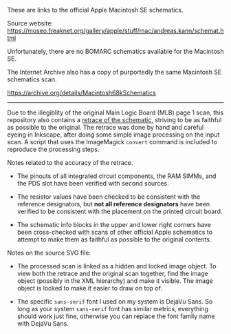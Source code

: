 These are links to the official Apple Macintosh SE schematics.

Source website: https://museo.freaknet.org/gallery/apple/stuff/mac/andreas.kann/schemat.html

Unfortunately, there are no BOMARC schematics available for the
Macintosh SE.

The Internet Archive also has a copy of purportedly the same Macintosh
SE schematics scan.

https://archive.org/details/Macintosh68kSchematics

----------

Due to the illegiblity of the original Main Logic Board (MLB) page 1
scan, this repository also contains a [retrace of the
schematic](retrace_se_mlb_p1.pdf), striving to be as faithful as
possible to the original.  The retrace was done by hand and careful
eyeing in Inkscape, after doing some simple image processing on the
input scan.  A script that uses the ImageMagick `convert` command is
included to reproduce the processing steps.

Notes related to the accuracy of the retrace.

* The pinouts of all integrated circuit components, the RAM SIMMs, and
  the PDS slot have been verified with second sources.

* The resistor values have been checked to be consistent with the
  reference designators, but **not all reference designators** have
  been verified to be consistent with the placement on the printed
  circuit board.

* The schematic info blocks in the upper and lower right corners have
  been cross-checked with scans of other official Apple schematics to
  attempt to make them as faithful as possible to the original
  contents.

Notes on the source SVG file:

* The processed scan is linked as a hidden and locked image object.
  To view both the retrace and the original scan together, find the
  image object (possibly in the XML hierarchy) and make it visible.
  The image object is locked to make it easier to draw on top of.

* The specific `sans-serif` font I used on my system is DejaVu Sans.
  So long as your system `sans-serif` font has similar metrics,
  everything should work just fine, otherwise you can replace the font
  family name with DejaVu Sans.

